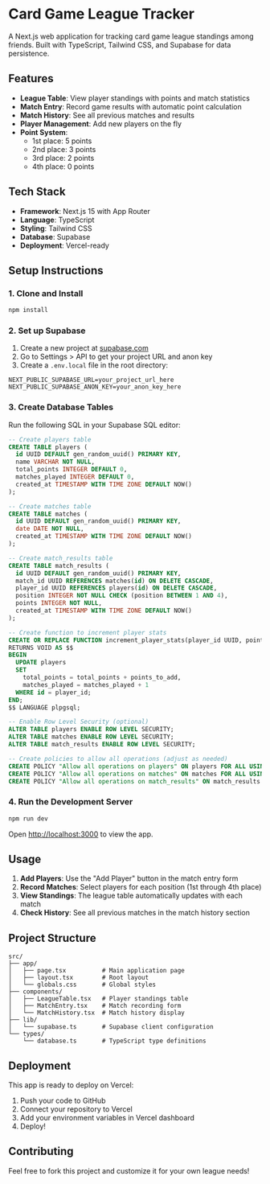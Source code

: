 # Card Game League Tracker

A Next.js web application for tracking card game league standings among friends. Built with TypeScript, Tailwind CSS, and Supabase for data persistence.

## Features

- **League Table**: View player standings with points and match statistics
- **Match Entry**: Record game results with automatic point calculation
- **Match History**: See all previous matches and results
- **Player Management**: Add new players on the fly
- **Point System**: 
  - 1st place: 5 points
  - 2nd place: 3 points
  - 3rd place: 2 points
  - 4th place: 0 points

## Tech Stack

- **Framework**: Next.js 15 with App Router
- **Language**: TypeScript
- **Styling**: Tailwind CSS
- **Database**: Supabase
- **Deployment**: Vercel-ready

## Setup Instructions

### 1. Clone and Install

```bash
npm install
```

### 2. Set up Supabase

1. Create a new project at [supabase.com](https://supabase.com)
2. Go to Settings > API to get your project URL and anon key
3. Create a `.env.local` file in the root directory:

```env
NEXT_PUBLIC_SUPABASE_URL=your_project_url_here
NEXT_PUBLIC_SUPABASE_ANON_KEY=your_anon_key_here
```

### 3. Create Database Tables

Run the following SQL in your Supabase SQL editor:

```sql
-- Create players table
CREATE TABLE players (
  id UUID DEFAULT gen_random_uuid() PRIMARY KEY,
  name VARCHAR NOT NULL,
  total_points INTEGER DEFAULT 0,
  matches_played INTEGER DEFAULT 0,
  created_at TIMESTAMP WITH TIME ZONE DEFAULT NOW()
);

-- Create matches table
CREATE TABLE matches (
  id UUID DEFAULT gen_random_uuid() PRIMARY KEY,
  date DATE NOT NULL,
  created_at TIMESTAMP WITH TIME ZONE DEFAULT NOW()
);

-- Create match_results table
CREATE TABLE match_results (
  id UUID DEFAULT gen_random_uuid() PRIMARY KEY,
  match_id UUID REFERENCES matches(id) ON DELETE CASCADE,
  player_id UUID REFERENCES players(id) ON DELETE CASCADE,
  position INTEGER NOT NULL CHECK (position BETWEEN 1 AND 4),
  points INTEGER NOT NULL,
  created_at TIMESTAMP WITH TIME ZONE DEFAULT NOW()
);

-- Create function to increment player stats
CREATE OR REPLACE FUNCTION increment_player_stats(player_id UUID, points_to_add INTEGER)
RETURNS VOID AS $$
BEGIN
  UPDATE players 
  SET 
    total_points = total_points + points_to_add,
    matches_played = matches_played + 1
  WHERE id = player_id;
END;
$$ LANGUAGE plpgsql;

-- Enable Row Level Security (optional)
ALTER TABLE players ENABLE ROW LEVEL SECURITY;
ALTER TABLE matches ENABLE ROW LEVEL SECURITY;
ALTER TABLE match_results ENABLE ROW LEVEL SECURITY;

-- Create policies to allow all operations (adjust as needed)
CREATE POLICY "Allow all operations on players" ON players FOR ALL USING (true);
CREATE POLICY "Allow all operations on matches" ON matches FOR ALL USING (true);
CREATE POLICY "Allow all operations on match_results" ON match_results FOR ALL USING (true);
```

### 4. Run the Development Server

```bash
npm run dev
```

Open [http://localhost:3000](http://localhost:3000) to view the app.

## Usage

1. **Add Players**: Use the "Add Player" button in the match entry form
2. **Record Matches**: Select players for each position (1st through 4th place)
3. **View Standings**: The league table automatically updates with each match
4. **Check History**: See all previous matches in the match history section

## Project Structure

```
src/
├── app/
│   ├── page.tsx          # Main application page
│   ├── layout.tsx        # Root layout
│   └── globals.css       # Global styles
├── components/
│   ├── LeagueTable.tsx   # Player standings table
│   ├── MatchEntry.tsx    # Match recording form
│   └── MatchHistory.tsx  # Match history display
├── lib/
│   └── supabase.ts       # Supabase client configuration
└── types/
    └── database.ts       # TypeScript type definitions
```

## Deployment

This app is ready to deploy on Vercel:

1. Push your code to GitHub
2. Connect your repository to Vercel
3. Add your environment variables in Vercel dashboard
4. Deploy!

## Contributing

Feel free to fork this project and customize it for your own league needs!

